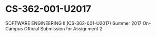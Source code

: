 # CS-362-001-U2017
SOFTWARE ENGINEERING II (CS-362-001-U2017) Summer 2017 On-Campus
Official Submission for Assignment 2
